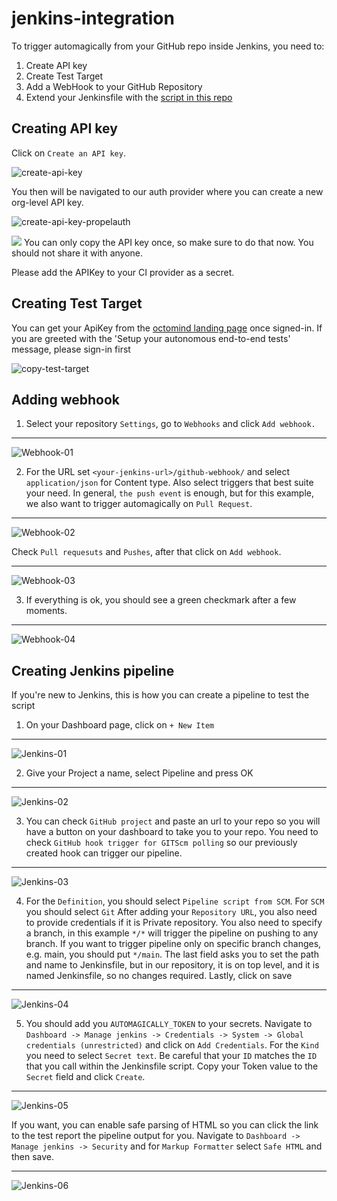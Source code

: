 # jenkins-integration

To trigger automagically from your GitHub repo inside Jenkins, you need to:

1. Create API key
2. Create Test Target
3. Add a WebHook to your GitHub Repository
4. Extend your Jenkinsfile with the [script in this repo](Jenkinsfile)

## Creating API key

Click on `Create an API key`.

![create-api-key](/docs/create-api-key.png)

You then will be navigated to our auth provider where you can create a new org-level API key.

![create-api-key-propelauth](/docs/create-api-key-propelauth.png)

![](/docs/create-api-key-copy.png)
You can only copy the API key once, so make sure to do that now. You should not share it with anyone.

Please add the APIKey to your CI provider as a secret.

## Creating Test Target

You can get your ApiKey from the [octomind landing page](https://app.octomind.dev) once signed-in.
If you are greeted with the 'Setup your autonomous end-to-end tests' message, please sign-in first


![copy-test-target](/docs/copy-test-target.png)

## Adding webhook

1. Select your repository `Settings`, go to `Webhooks` and click `Add webhook.`
___
![Webhook-01](/docs/Webhook-01.png)

2. For the  URL set `<your-jenkins-url>/github-webhook/` and select `application/json` for Content type.
Also select triggers that best suite your need. 
In general, `the push event` is enough, but for this example, we also want to trigger automagically on `Pull Request`.
___
![Webhook-02](/docs/Webhook-02.png)

Check `Pull requesuts` and `Pushes`, after that click on `Add webhook`.
___
![Webhook-03](/docs/Webhook-03.png)

3. If everything is ok, you should see a green checkmark after a few moments.
___
![Webhook-04](/docs/Webhook-04.png)

## Creating Jenkins pipeline

If you're new to Jenkins, this is how you can create a pipeline to test the script

1. On your Dashboard page, click on `+ New Item`
___
![Jenkins-01](/docs/Jenkins-01.png)

2. Give your Project a name, select Pipeline and press OK
___
![Jenkins-02](/docs/Jenkins-02.png)

3. You can check `GitHub project` and paste an url to your repo so you will have a button on your dashboard to take you to your repo.
You need to check `GitHub hook trigger for GITScm polling` so our previously created hook can trigger our pipeline.
___
![Jenkins-03](/docs/Jenkins-03.png)

4. For the `Definition`, you should select `Pipeline script from SCM`.
For `SCM` you should select `Git`
After adding your `Repository URL`, you also need to provide credentials if it is Private repository.
You also need to specify a branch, in this example `*/*` will trigger the pipeline on pushing to any branch.
If you want to trigger pipeline only on specific branch changes, e.g. main, you should put `*/main`.
The last field asks you to set the path and name to Jenkinsfile, but in our repository, it is on top level, and it is named Jenkinsfile, so no changes required.
Lastly, click on save
___
![Jenkins-04](/docs/Jenkins-04.png)

5. You should add you `AUTOMAGICALLY_TOKEN` to your secrets. Navigate to `Dashboard -> Manage jenkins -> Credentials -> System -> Global credentials (unrestricted)` and click on `Add Credentials`.
For the `Kind` you need to select `Secret text`. Be careful that your `ID` matches the `ID` that you call within the Jenkinsfile script. Copy your Token value to the `Secret` field and click `Create`.
___
![Jenkins-05](/docs/Jenkins-05.png)


If you want, you can enable safe parsing of HTML so you can click the link to the test report the pipeline output for you.
Navigate to `Dashboard -> Manage jenkins -> Security` and for `Markup Formatter` select `Safe HTML` and then save.
___
![Jenkins-06](/docs/Jenkins-06.png)
